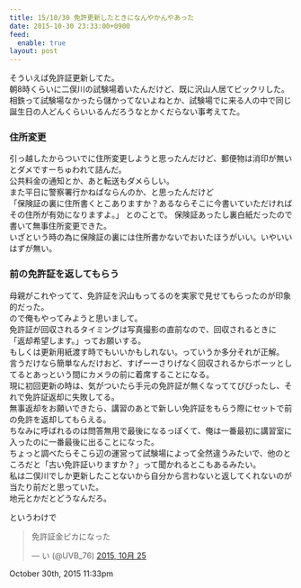 ```yaml
---
title: 15/10/30 免許更新したときになんやかんやあった
date: 2015-10-30 23:33:00+0900
feed:
  enable: true
layout: post
---
```

<p>      そういえば免許証更新してた。<br>      朝8時くらいに二俣川の試験場着いたんだけど、既に沢山人居てビックリした。      相鉄って試験場なかったら儲かってないよねとか、試験場でに来る人の中で同じ誕生日の人どんくらいいるんだろうなとかくだらない事考えてた。    </p>    <h3>住所変更</h3>    <p>      引っ越したからついでに住所変更しようと思ったんだけど、郵便物は消印が無いとダメですーちゅわれて詰んだ。<br>      公共料金の通知とか、あと転送もダメらしい。<br>      また平日に警察署行かねばならんのか、と思ったんだけど<br>      「保険証の裏に住所書くとこありますか？あるならそこに今書いていただければその住所が有効になりますよ。」      とのことで。 保険証あったし裏白紙だったので書いて無事住所変更できた。<br>      いざという時の為に保険証の裏には住所書かないでおいたほうがいい。いやいいはずが無い。    </p>    <h3>前の免許証を返してもらう</h3>    <p>      母親がこれやってて、免許証を沢山もってるのを実家で見せてもらったのが印象的だった。<br>      ので俺もやってみようと思いまして。<br>      免許証が回収されるタイミングは写真撮影の直前なので、回収されるときに      「返却希望します。」ってお願いする。<br>      もしくは更新用紙渡す時でもいいかもしれない。っていうか多分それが正解。<br>      言うだけなら簡単なんだけおど、すげーーさりげなく回収されるからボーッとしてるとあっという間にカメラの前に着席することになる。<br>      現に初回更新の時は、気がついたら手元の免許証が無くなっててびびったし、それで免許証返却に失敗してる。<br>      無事返却をお願いできたら、講習のあとで新しい免許証をもらう際にセットで前の免許を返却してもらえる。<br>      ちなみに呼ばれるのは問答無用で最後になるっぽくて、俺は一番最初に講習室に入ったのに一番最後に出ることになった。<br>      ちょっと調べたらそこら辺の運営って試験場によって全然違うみたいで、他のところだと「古い免許証いりますか？」って聞かれるとこもあるみたい。<br>      私は二俣川でしか更新したことないから自分から言わないと返してくれないのが当たり前だと思っていた。<br>      地元とかだとどうなんだろ。    </p>    <p>というわけで</p>    <blockquote class="twitter-tweet" lang="ja">      <p lang="ja" dir="ltr">免許証金ピカになった</p>      — い (@UVB_76)      <a href="https://twitter.com/UVB_76/status/658087792489009152" target="_blank">2015, 10月 25</a>    </blockquote>    <script async src="//platform.twitter.com/widgets.js" charset="utf-8"></script>    <div id="footer">      <span id="timestamp"> October 30th, 2015 11:33pm </span>    </div>
